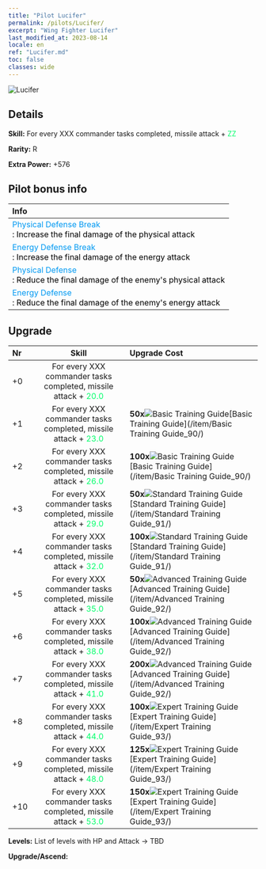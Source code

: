 ```yaml
---
title: "Pilot Lucifer"
permalink: /pilots/Lucifer/
excerpt: "Wing Fighter Lucifer"
last_modified_at: 2023-08-14
locale: en
ref: "Lucifer.md"
toc: false
classes: wide
---
```



 ![Lucifer](/images/pilots/aviator_piece_4003.png)

## Details

 **Skill:** For every XXX commander tasks completed, missile attack + <span style="color: #03ff6b">ZZ</span><br/><span style="color: #000000;"></span> 

 **Rarity:** R 

 **Extra Power:** +576 

## Pilot bonus info

  |  Info |
  |:------|
  | <span style="color: #0099f2">Physical Defense Break</span><br/><span style="color: #000000;">: Increase the final damage of the physical attack</span> |
  | <span style="color: #0099f2">Energy Defense Break</span><br/><span style="color: #000000;">: Increase the final damage of the energy attack</span> |
  | <span style="color: #0099f2">Physical Defense</span><br/><span style="color: #000000;">: Reduce the final damage of the enemy's physical attack</span> |
  | <span style="color: #0099f2">Energy Defense</span><br/><span style="color: #000000;">: Reduce the final damage of the enemy's energy attack</span> |
## Upgrade

  |  Nr |      Skill    |    Upgrade Cost     |
  |:----|:-------------:|:--------------------|
  | +0  | For every XXX commander tasks completed, missile attack + <span style="color: #03ff6b">20.0</span><br/><span style="color: #000000;"></span>  |  |
  | +1  | For every XXX commander tasks completed, missile attack + <span style="color: #03ff6b">23.0</span><br/><span style="color: #000000;"></span>  | **50x**![Basic Training Guide](/images/item/Basic_Training_Guide_p.png)[Basic Training Guide](/item/Basic Training Guide_90/) |
  | +2  | For every XXX commander tasks completed, missile attack + <span style="color: #03ff6b">26.0</span><br/><span style="color: #000000;"></span>  | **100x**![Basic Training Guide](/images/item/Basic_Training_Guide_p.png)[Basic Training Guide](/item/Basic Training Guide_90/) |
  | +3  | For every XXX commander tasks completed, missile attack + <span style="color: #03ff6b">29.0</span><br/><span style="color: #000000;"></span>  | **50x**![Standard Training Guide](/images/item/Standard_Training_Guide_p.png)[Standard Training Guide](/item/Standard Training Guide_91/) |
  | +4  | For every XXX commander tasks completed, missile attack + <span style="color: #03ff6b">32.0</span><br/><span style="color: #000000;"></span>  | **100x**![Standard Training Guide](/images/item/Standard_Training_Guide_p.png)[Standard Training Guide](/item/Standard Training Guide_91/) |
  | +5  | For every XXX commander tasks completed, missile attack + <span style="color: #03ff6b">35.0</span><br/><span style="color: #000000;"></span>  | **50x**![Advanced Training Guide](/images/item/Advanced_Training_Guide_p.png)[Advanced Training Guide](/item/Advanced Training Guide_92/) |
  | +6  | For every XXX commander tasks completed, missile attack + <span style="color: #03ff6b">38.0</span><br/><span style="color: #000000;"></span>  | **100x**![Advanced Training Guide](/images/item/Advanced_Training_Guide_p.png)[Advanced Training Guide](/item/Advanced Training Guide_92/) |
  | +7  | For every XXX commander tasks completed, missile attack + <span style="color: #03ff6b">41.0</span><br/><span style="color: #000000;"></span>  | **200x**![Advanced Training Guide](/images/item/Advanced_Training_Guide_p.png)[Advanced Training Guide](/item/Advanced Training Guide_92/) |
  | +8  | For every XXX commander tasks completed, missile attack + <span style="color: #03ff6b">44.0</span><br/><span style="color: #000000;"></span>  | **100x**![Expert Training Guide](/images/item/Expert_Training_Guide_p.png)[Expert Training Guide](/item/Expert Training Guide_93/) |
  | +9  | For every XXX commander tasks completed, missile attack + <span style="color: #03ff6b">48.0</span><br/><span style="color: #000000;"></span>  | **125x**![Expert Training Guide](/images/item/Expert_Training_Guide_p.png)[Expert Training Guide](/item/Expert Training Guide_93/) |
  | +10  | For every XXX commander tasks completed, missile attack + <span style="color: #03ff6b">53.0</span><br/><span style="color: #000000;"></span>  | **150x**![Expert Training Guide](/images/item/Expert_Training_Guide_p.png)[Expert Training Guide](/item/Expert Training Guide_93/) |



 **Levels:**  List of levels with HP and Attack -> TBD

 **Upgrade/Ascend:**  


